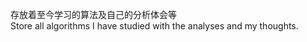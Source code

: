 存放着至今学习的算法及自己的分析体会等                                               
Store all algorithms I have studied with the analyses and my thoughts.
